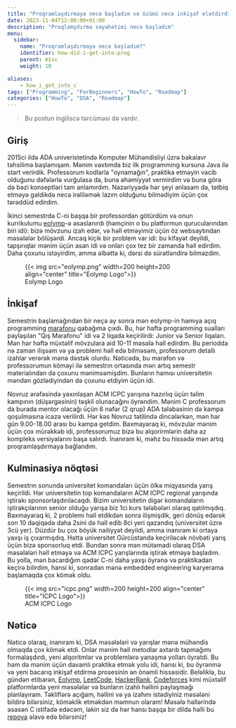 ```yaml
---
title: "Proqramlaşdırmaya necə başladım və özümü necə inkişaf elətdirdim?"
date: 2023-11-04T12:00:00+01:00
description: "Proqlamşdırma səyahətimi necə başladım"
menu:
  sidebar:
    name: "Proqramlaşdırmaya necə başladım?"
    identifier: how-did-i-get-into-prog
    parent: misc
    weight: 10

aliases:
    - how_i_got_into_c
tags: ["Programming", "ForBeginners", "HowTo", "Roadmap"]
categories: ["HowTo", "DSA", "Roadmap"]
---
```


> Bu postun ingiliscə tərcüməsi də vardır.

## Giriş

2015ci ildə ADA univeristetində Komputer Mühəndisliyi üzrə bakalavr təhsilimə başlamışam. Mənim vaxtımda biz ilk programming kursuna Java ilə start verirdik. Professorum kodlarla "oynamağın", praktika etməyin vacib olduğunu dəfələrlə vurğulasa da, buna əhəmiyyət vermirdim və buna görə də bəzi konseptləri tam anlamırdım. Nəzəriyyədə hər şeyi anlasam da, tətbiq etməyə gəldikdə necə irəliləmək lazım olduğunu bilmədiyim üçün çox tərəddüd edirdim.

İkinci semestrdə C-ni başqa bir professordan götürdüm və onun kurrikulumu [eolymp](https://www.eolymp.com/en/)-ə əsaslanırdı (həmçinin o bu platformun qurucularından biri idi): bizə mövzunu izah edər, və həll etməyimiz üçün öz websaytından məsələlər bölüşərdi. Ancaq kiçik bir problem var idi: bu kifayət deyildi, tapşırıqlar mənim üçün asan idi və onları çox tez bir zamanda həll edirdim. Daha çoxunu istəyirdim, amma əlbəttə ki, dərsi də sürətləndirə bilməzdim.

<figure style="border: none;">
    {{< img src="eolymp.png" width=200 height=200 align="center" title="Eolymp Logo">}}
    <figcaption>Eolymp Logo</figcaption>
</figure>

## İnkişaf

Semestrin başlamağından bir neçə ay sonra mən eolymp-in hamıya açıq programming [marafonu](https://www.eolymp.com/en/contests/6472) qabağıma çıxdı. Bu, hər həftə programming sualları paylaşılan "Qış Marafonu" idi və 2 liqada keçirilirdi: Junior və Senior liqaları. Mən hər həftə müxtəlif mövzulara aid 10-11 məsələ həll edirdim. Bu periodda nə zaman ilişsəm və ya problemi həll edə bilməsəm, professorum detallı izahlar verərək mənə dəstək olurdu. Nəticədə, bu marafon və professorumun köməyi ilə semestrın ortasında mən artıq semestr materialından da çoxunu mənimsəmişdim. Bunların hamısı universitetin məndən gözlədiyindən də çoxunu etdiyim üçün idi.

Novruz ərəfəsində yaxınlaşan ACM ICPC yarışına hazırlıq üçün təlim kampının (düşərgəsinin) təşkil olunacağını öyrəndim. Mənim C professorum da burada mentor olacağı üçün 6 nəfər (2 qrup) ADA tələbəsinin də kampa qoşulmasına icazə verilirdi. Hər kəs Novruz tətilində dincələrkən, mən hər gün 9.00-18.00 arası bu kampa getdim. Baxmayaraq ki, mövzular mənim üçün çox mürəkkəb idi, professorumuz bizə bu alqorirmlərin daha az kompleks versiyalarını başa salırdı. İnanıram ki, məhz bu hissədə mən artıq proqramlaşdırmaya bağlandım.

## Kulminasiya nöqtəsi

Semestrın sonunda universitet komandaları üçün ölkə miqyasında yarış keçirildi. Hər universitetin top komandaların ACM ICPC regional yarışında iştirakı sponsorlaşdırılacaqdı. Bizim universitetin digər komandaların iştirakçılarının senior olduğu yarışa biz 1ci kurs tələbələri olaraq qatılmışdıq. Baxmayaraq ki, 2 problemi həll etdikdən sonra ilişmişdik, geri dönüş edərək son 10 dəqiqədə daha 2sini də həll edib 8ci yeri qazandıq (universitet üzrə 3cü yer). Düzdür bu çox böyük nailiyyət deyildi, amma inanıram ki ortaya yaxşı iş çıxarmışdıq. Hətta universitet Gürcüstanda keçiriləcək növbəti yarış üçün bizə sponsorluq etdi. Bundan sonra mən mütəmadi olaraq DSA məsələləri həll etməyə və ACM ICPC yarışlarında iştirak etməyə başladım. Bu yolla, mən bacardığım qədər C-ni daha yaxşı öyrənə və praktikadan keçirə bilirdim, hansi ki, sonradan mənə embedded engineering karyerama başlamaqda çox kömək oldu.

<figure style="border: none;">
    {{< img src="icpc.png" width=200 height=200 align="center" title="ICPC Logo">}}
    <figcaption>ACM ICPC Logo</figcaption>
</figure>

## Nəticə

Nəticə olaraq, inanıram ki, DSA məsələləri və yarışlar mənə mühəndis olmaqda çox kömək etdi. Onlar mənim həll metodlar axtarıb tapmağımı formalaşdırdı, yeni alqoritmlər və problemlərə yanaşma yolları öyrətdi. Bu həm də mənim üçün davamlı praktika etmək yolu idi, hansı ki, bu öyrənmə və yeni bacarıq inkişaf etdirmə prosesinin ən önəmli hissəsidir. Beləliklə, bu gündən etibarən, [Eolymp](https://www.eolymp.com/en/), [LeetCode](https://leetcode.com/), [HackerRank](https://www.hackerrank.com/), [Codeforces](https://codeforces.com/) kimi müxtəlif platformlarda yeni məsələlər və bunların izahlı həllini paylaşmağı planlayıram. Təkliflərə açığam, həllini və ya izahını istədiyiniz məsələni bildirə bilərsiniz, köməklik etməkdən məmnun olaram! Məsələ həllərində əsasən C istifadə edəcəm, lakin siz də hər hansı başqa bir dildə həlli bu [repoya](https://github.com/Miradils-Blog/dsa-problems-and-solutions/) əlavə edə bilərsiniz!
